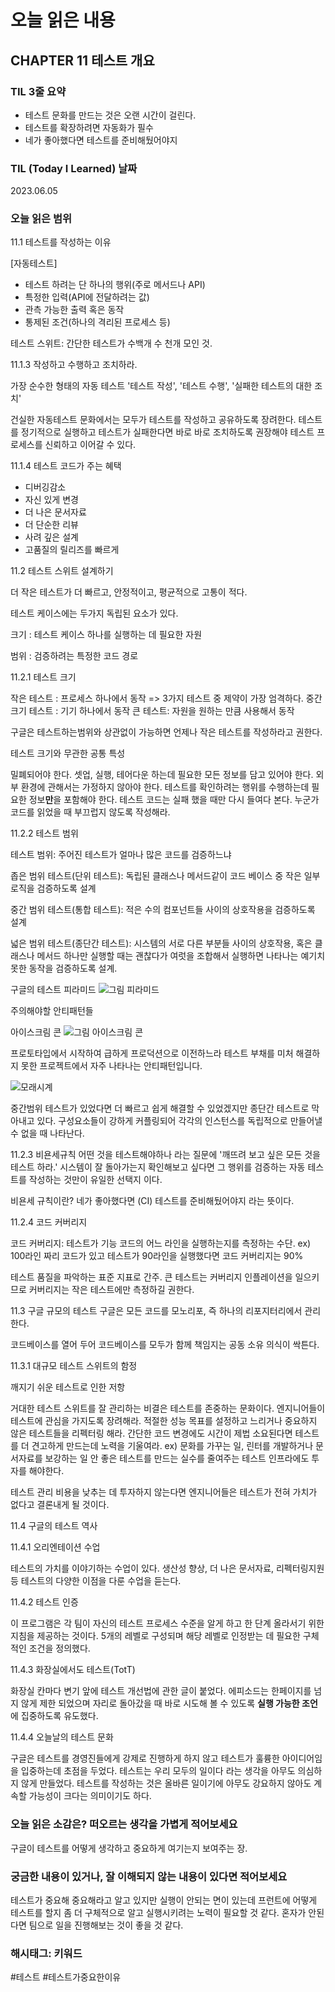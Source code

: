 # 오늘 읽은 내용

## CHAPTER 11 테스트 개요

### TIL 3줄 요약

- 테스트 문화를 만드는 것은 오랜 시간이 걸린다.
- 테스트를 확장하려면 자동화가 필수
- 네가 좋아했다면 테스트를 준비해뒀어야지

### TIL (Today I Learned) 날짜

2023.06.05

### 오늘 읽은 범위

11.1 테스트를 작성하는 이유

[자동테스트]

- 테스트 하려는 단 하나의 행위(주로 메서드나 API)
- 특정한 입력(API에 전달하려는 값)
- 관측 가능한 출력 혹은 동작
- 통제된 조건(하나의 격리된 프로세스 등)


테스트 스위트: 간단한 테스트가 수백개 수 천개 모인 것.


11.1.3 작성하고 수행하고 조치하라.

가장 순수한 형태의 자동 테스트 '테스트 작성', '테스트 수행', '실패한 테스트의 대한 조치' 

건실한 자동테스트 문화에서는 모두가 테스트를 작성하고 공유하도록 장려한다.
테스트를 정기적으로 실행하고 
테스트가 실패한다면 바로 바로 조치하도록 권장해야 테스트 프로세스를 신뢰하고 이어갈 수 있다.

11.1.4 테스트 코드가 주는 혜택

- 디버깅감소
- 자신 있게 변경
- 더 나은 문서자료
- 더 단순한 리뷰
- 사려 깊은 설계
- 고품질의 릴리즈를 빠르게

11.2 테스트 스위트 설계하기

더 작은 테스트가 더 빠르고, 안정적이고, 평균적으로 고통이 적다.

테스트 케이스에는 두가지 독립된 요소가 있다.

크기 : 테스트 케이스 하나를 실행하는 데 필요한 자원

범위 : 검증하려는 특정한 코드 경로

11.2.1 테스트 크기

작은 테스트 : 프로세스 하나에서 동작 => 3가지 테스트 중 제약이 가장 엄격하다. 
중간 크기 테스트 : 기기 하나에서 동작
큰 테스트: 자원을 원하는 만큼 사용해서 동작

구글은 테스트하는범위와 상관없이 가능하면 언제나 작은 테스트를 작성하라고 권한다.

테스트 크기와 무관한 공통 특성

밀폐되어야 한다.
셋업, 실행, 테어다운 하는데 필요한 모든 정보를 담고 있어야 한다.
외부 환경에 관해서는 가정하지 않아야 한다.
테스트를 확인하려는 행위를 수행하는데 필요한 정보**만**을 포함해야 한다.
테스트 코드는 실패 했을 때만 다시 들여다 본다. 누군가 코드를 읽었을 때 부끄럽지 않도록 작성해라.

11.2.2 테스트 범위

테스트 범위: 주어진 테스트가 얼마나 많은 코드를 검증하느냐

좁은 범위 테스트(단위 테스트): 독립된 클래스나 메서드같이 코드 베이스 중 작은 일부 로직을 검증하도록 설계

중간 범위 테스트(통합 테스트): 적은 수의 컴포넌트들 사이의 상호작용을 검증하도록 설계

넓은 범위 테스트(종단간 테스트): 시스템의 서로 다른 부분들 사이의 상호작용, 혹은 클래스나 메서드 하나만 실행할 때는 괜찮다가 여럿을 조합해서 실행하면 나타나는 예기치 못한 동작을 검증하도록 설계.

구글의 테스트 피라미드
![그림 피라미드](../../images/goodExample_google.png)

주의해야할 안티패턴들

아이스크림 콘
![그림 아이스크림 콘](../../images/antiPattern_iceCream.png)

프로토타입에서 시작하여 급하게 프로덕션으로 이전하느라 테스트 부채를 미처 해결하지 못한 프로젝트에서 자주 나타나는 안티패턴입니다.

![모래시계](../../images/antiPattern_hourglass.png)

중간범위 테스트가 있었다면 더 빠르고 쉽게 해결할 수 있었겠지만 종단간 테스트로 막아내고 있다.
구성요소들이 강하게 커플링되어 각각의 인스턴스를 독립적으로 만들어낼 수 없을 때 나타난다.

11.2.3 비욘세규칙
어떤 것을 테스트해야하나 라는 질문에 '깨뜨려 보고 싶은 모든 것을 테스트 하라.'
시스템이 잘 돌아가는지 확인해보고 싶다면 그 행위를 검증하는 자동 테스트를 작성하는 것만이 유일한 선택지 이다.

비욘세 규칙이란? 네가 좋아했다면 (CI) 테스트를 준비해뒀어야지 라는 뜻이다.

11.2.4 코드 커버리지

코드 커버리지: 테스트가 기능 코드의 어느 라인을 실행하는지를 측정하는 수단.
ex) 100라인 짜리 코드가 있고 테스트가 90라인을 실행했다면 코드 커버리지는 90%

테스트 품질을 파악하는 표준 지표로 간주.
큰 테스트는 커버리지 인플레이션을 일으키므로 커버리지는 작은 테스트에만 측정하길 권한다.

11.3 구글 규모의 테스트
구글은 모든 코드를 모노리포, 즉 하나의 리포지터리에서 관리한다.

코드베이스를 열어 두어 코드베이스를 모두가 함께 책임지는 공동 소유 의식이 싹튼다.

11.3.1 대규모 테스트 스위트의 함정

깨지기 쉬운 테스트로 인한 저항

거대한 테스트 스위트를 잘 관리하는 비결은 테스트를 존중하는 문화이다.
엔지니어들이 테스트에 관심을 가지도록 장려해라.
적절한 성능 목표를 설정하고 느리거나 중요하지 않은 테스트들을 리펙터링 해라.
간단한 코드 변경에도 시간이 제법 소요된다면 테스트를 더 견고하게 만드는데 노력을 기울여라.
ex) 문화를 가꾸는 일, 린터를 개발하거나 문서자료를 보강하는 일 안 좋은 테스트를 만드는 실수를 줄여주는 테스트 인프라에도  투자를 해야한다.

테스트 관리 비용을 낮추는 데 투자하지 않는다면 엔지니어들은 테스트가 전혀 가치가 없다고 결론내게 될 것이다.

11.4 구글의 테스트 역사

11.4.1 오리엔테이션 수업

테스트의 가치를 이야기하는 수업이 있다. 생산성 향상, 더 나은 문서자료, 리펙터링지원 등 테스트의 다양한 이점을 다룬 수업을 듣는다.

11.4.2 테스트 인증

이 프로그램은 각 팀이 자신의 테스트 프로세스 수준을 알게 하고 한 단계 올라서기 위한 지침을 제공하는 것이다.
5개의 레벨로 구성되며 해당 레벨로 인정받는 데 필요한 구체적인 조건을 정의했다.

11.4.3 화장실에서도 테스트(TotT)

화장실 칸마다 변기 앞에 테스트 개선법에 관한 글이 붙었다. 
에피소드는 한페이지를 넘지 않게 제한 되었으며 자리로 돌아갔을 때 바로 시도해 볼 수 있도록  **실행 가능한 조언**에 집중하도록 유도했다.

11.4.4 오늘날의 테스트 문화

구글은 테스트를 경영진들에게 강제로 진행하게 하지 않고 테스트가 훌륭한 아이디어임을 입중하는데 초점을 두었다.
테스트는 우리 모두의 일이다 라는 생각을 아무도 의심하지 않게 만들었다.
테스트를 작성하는 것은 올바른 일이기에 아무도 강요하지 않아도 계속할 가능성이 크다는 의미이기도 하다.

### 오늘 읽은 소감은? 떠오르는 생각을 가볍게 적어보세요

구글이 테스트를 어떻게 생각하고 중요하게 여기는지 보여주는 장.

### 궁금한 내용이 있거나, 잘 이해되지 않는 내용이 있다면 적어보세요

테스트가 중요해 중요해라고 알고 있지만 실행이 안되는 면이 있는데 
프런트에 어떻게 테스트를 할지 좀 더 구체적으로 알고 실행시키려는 노력이 필요할 것 같다.
혼자가 안된다면 팀으로 일을 진행해보는 것이 좋을 것 같다.

### 해시태그: 키워드

#테스트 #테스트가중요한이유